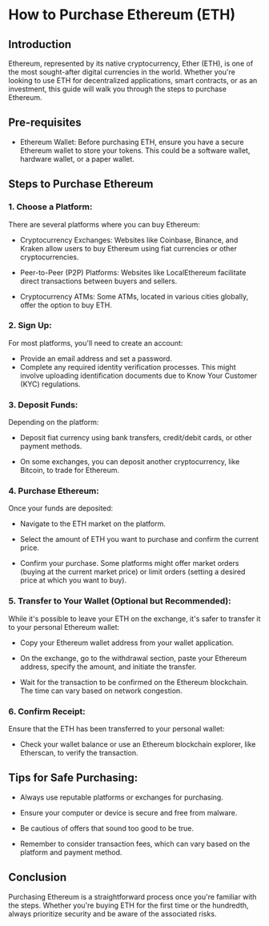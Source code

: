 # How to Purchase Ethereum (ETH)

## Introduction

Ethereum, represented by its native cryptocurrency, Ether (ETH), is one of the
most sought-after digital currencies in the world. Whether you're looking to use
ETH for decentralized applications, smart contracts, or as an investment, this
guide will walk you through the steps to purchase Ethereum.

## Pre-requisites

- Ethereum Wallet: Before purchasing ETH, ensure you have a secure Ethereum
  wallet to store your tokens. This could be a software wallet, hardware wallet,
  or a paper wallet.

## Steps to Purchase Ethereum

### 1. Choose a Platform:

There are several platforms where you can buy Ethereum:

- Cryptocurrency Exchanges: Websites like Coinbase, Binance, and Kraken allow
  users to buy Ethereum using fiat currencies or other cryptocurrencies.

- Peer-to-Peer (P2P) Platforms: Websites like LocalEthereum facilitate direct
  transactions between buyers and sellers.

- Cryptocurrency ATMs: Some ATMs, located in various cities globally, offer the
  option to buy ETH.

### 2. Sign Up:

For most platforms, you'll need to create an account:

- Provide an email address and set a password.
- Complete any required identity verification processes. This might involve
  uploading identification documents due to Know Your Customer (KYC)
  regulations.

### 3. Deposit Funds:

Depending on the platform:

- Deposit fiat currency using bank transfers, credit/debit cards, or other
  payment methods.

- On some exchanges, you can deposit another cryptocurrency, like Bitcoin, to
  trade for Ethereum.

### 4. Purchase Ethereum:

Once your funds are deposited:

- Navigate to the ETH market on the platform.

- Select the amount of ETH you want to purchase and confirm the current price.

- Confirm your purchase. Some platforms might offer market orders (buying at the
  current market price) or limit orders (setting a desired price at which you
  want to buy).

### 5. Transfer to Your Wallet (Optional but Recommended):

While it's possible to leave your ETH on the exchange, it's safer to transfer it
to your personal Ethereum wallet:

- Copy your Ethereum wallet address from your wallet application.

- On the exchange, go to the withdrawal section, paste your Ethereum address,
  specify the amount, and initiate the transfer.

- Wait for the transaction to be confirmed on the Ethereum blockchain. The time
  can vary based on network congestion.

### 6. Confirm Receipt:

Ensure that the ETH has been transferred to your personal wallet:

- Check your wallet balance or use an Ethereum blockchain explorer, like
  Etherscan, to verify the transaction.

## Tips for Safe Purchasing:

- Always use reputable platforms or exchanges for purchasing.

- Ensure your computer or device is secure and free from malware.

- Be cautious of offers that sound too good to be true.

- Remember to consider transaction fees, which can vary based on the platform
  and payment method.

## Conclusion

Purchasing Ethereum is a straightforward process once you're familiar with the
steps. Whether you're buying ETH for the first time or the hundredth, always
prioritize security and be aware of the associated risks.
